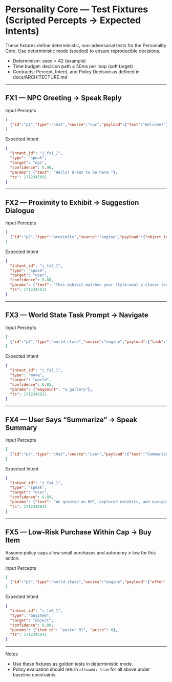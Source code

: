 # Personality Core — Test Fixtures (Scripted Percepts → Expected Intents)

These fixtures define deterministic, non-adversarial tests for the Personality Core. Use deterministic mode (seeded) to ensure reproducible decisions.

- Determinism: seed = 42 (example)
- Time budget: decision path ≤ 50ms per loop (soft target)
- Contracts: Percept, Intent, and Policy Decision as defined in docs/ARCHITECTURE.md

---

## FX1 — NPC Greeting → Speak Reply

Input Percepts
```json
[
  {"id":"p1","type":"chat","source":"npc","payload":{"text":"Welcome!"},"ts":1712345600}
]
```

Expected Intent
```json
{
  "intent_id": "i_fx1_1",
  "type": "speak",
  "target": "npc",
  "confidence": 0.90,
  "params": {"text": "Hello! Great to be here."},
  "ts": 1712345601
}
```

---

## FX2 — Proximity to Exhibit → Suggestion Dialogue

Input Percepts
```json
[
  {"id":"p2","type":"proximity","source":"engine","payload":{"object_id":"exhibit_17","distance":1.2},"ts":1712345610}
]
```

Expected Intent
```json
{
  "intent_id": "i_fx2_1",
  "type": "speak",
  "target": "user",
  "confidence": 0.88,
  "params": {"text": "This exhibit matches your style—want a closer look?"},
  "ts": 1712345611
}
```

---

## FX3 — World State Task Prompt → Navigate

Input Percepts
```json
[
  {"id":"p3","type":"world_state","source":"engine","payload":{"task":"go_to","waypoint":"w_gallery"},"ts":1712345620}
]
```

Expected Intent
```json
{
  "intent_id": "i_fx3_1",
  "type": "move",
  "target": "world",
  "confidence": 0.85,
  "params": {"waypoint": "w_gallery"},
  "ts": 1712345621
}
```

---

## FX4 — User Says “Summarize” → Speak Summary

Input Percepts
```json
[
  {"id":"p4","type":"chat","source":"user","payload":{"text":"Summarize what we did."},"ts":1712345630}
]
```

Expected Intent
```json
{
  "intent_id": "i_fx4_1",
  "type": "speak",
  "target": "user",
  "confidence": 0.89,
  "params": {"text": "We greeted an NPC, explored exhibits, and navigated to the gallery."},
  "ts": 1712345631
}
```

---

## FX5 — Low-Risk Purchase Within Cap → Buy Item

Assume policy caps allow small purchases and autonomy ≥ low for this action.

Input Percepts
```json
[
  {"id":"p5","type":"world_state","source":"engine","payload":{"offer":{"item_id":"poster_01","price":8}},"ts":1712345640}
]
```

Expected Intent
```json
{
  "intent_id": "i_fx5_1",
  "type": "buyItem",
  "target": "object",
  "confidence": 0.80,
  "params": {"item_id": "poster_01", "price": 8},
  "ts": 1712345641
}
```

---

Notes
- Use these fixtures as golden tests in deterministic mode.
- Policy evaluation should return `allowed: true` for all above under baseline constraints.

